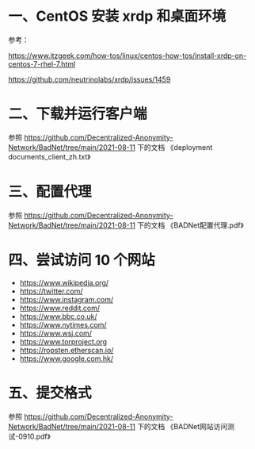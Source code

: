 # 一、CentOS 安装 xrdp 和桌面环境
参考：

https://www.itzgeek.com/how-tos/linux/centos-how-tos/install-xrdp-on-centos-7-rhel-7.html

https://github.com/neutrinolabs/xrdp/issues/1459

# 二、下载并运行客户端
参照 https://github.com/Decentralized-Anonymity-Network/BadNet/tree/main/2021-08-11 下的文档
《deployment documents_client_zh.txt》

# 三、配置代理
参照 https://github.com/Decentralized-Anonymity-Network/BadNet/tree/main/2021-08-11 下的文档
《BADNet配置代理.pdf》

# 四、尝试访问 10 个网站
- https://www.wikipedia.org/
- https://twitter.com/
- https://www.instagram.com/
- https://www.reddit.com/
- https://www.bbc.co.uk/
- https://www.nytimes.com/
- https://www.wsj.com/
- https://www.torproject.org
- https://ropsten.etherscan.io/
- https://www.google.com.hk/
# 五、提交格式 
参照 https://github.com/Decentralized-Anonymity-Network/BadNet/tree/main/2021-08-11 下的文档
《BADNet网站访问测试-0910.pdf》